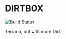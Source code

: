 # DIRTBOX
[![Build Status](https://travis-ci.org/ihs-programming/Dirtbox.svg?branch=develop)](https://travis-ci.org/ihs-programming/Dirtbox)

Terraria, but with more Dirt.